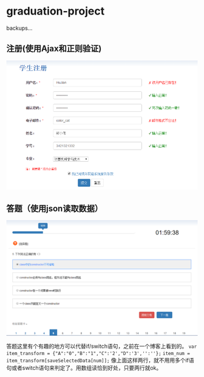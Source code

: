 # graduation-project
backups...
## 注册(使用Ajax和正则验证)<br>
![](https://github.com/JianSpace/graduation-project/blob/master/screenshot/register.png)
## 答题（使用json读取数据）<br>
![](https://github.com/JianSpace/graduation-project/blob/master/screenshot/exam.png)

答题这里有个有趣的地方可以代替if/switch语句，之前在一个博客上看到的。
`var item_transform = {"A":"0","B":"1","C":'2',"D":'3','':''};`
 `item_num = item_transform[saveSelectedData[num]];`
像上面这样两行，就不用用多个if语句或者switch语句来判定了。用数组读恰到好处，只要两行就ok。
